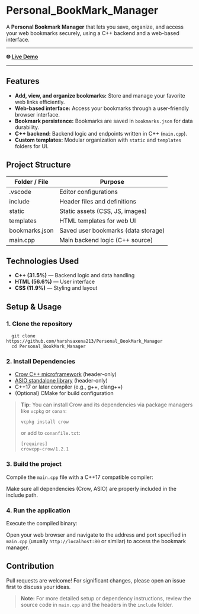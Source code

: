 # Personal_BookMark_Manager

A **Personal Bookmark Manager** that lets you save, organize, and access your web bookmarks securely, using a C++ backend and a web-based interface.

---

**🌐 [Live Demo](https://project.harshishere.in.net/player.html?video=Personal_Bookmark_manager_Showcase%20-%20Made%20with%20Clipchamp.mp4)**

---

## Features

- **Add, view, and organize bookmarks:** Store and manage your favorite web links efficiently.
- **Web-based interface:** Access your bookmarks through a user-friendly browser interface.
- **Bookmark persistence:** Bookmarks are saved in `bookmarks.json` for data durability.
- **C++ backend:** Backend logic and endpoints written in C++ (`main.cpp`).
- **Custom templates:** Modular organization with `static` and `templates` folders for UI.

## Project Structure

| Folder / File   | Purpose                                  |
| --------------- | ---------------------------------------- |
| .vscode         | Editor configurations                    |
| include         | Header files and definitions             |
| static          | Static assets (CSS, JS, images)          |
| templates       | HTML templates for web UI                |
| bookmarks.json  | Saved user bookmarks (data storage)      |
| main.cpp        | Main backend logic (C++ source)          |

## Technologies Used

- **C++ (31.5%)** — Backend logic and data handling
- **HTML (56.6%)** — User interface
- **CSS (11.9%)** — Styling and layout

## Setup & Usage

### 1. Clone the repository

    
      git clone https://github.com/harshsaxena213/Personal_BookMark_Manager
      cd Personal_BookMark_Manager
    


### 2. Install Dependencies

- [Crow C++ microframework](https://github.com/CrowCpp/Crow) (header-only)
- [ASIO standalone library](https://think-async.com/Asio) (header-only)
- C++17 or later compiler (e.g., g++, clang++)
- (Optional) CMake for build configuration

> **Tip:** You can install Crow and its dependencies via package managers like `vcpkg` or `conan`:
> ```
> vcpkg install crow
> ```
> or add to `conanfile.txt`:
> ```
> [requires]
> crowcpp-crow/1.2.1
> ```

### 3. Build the project

Compile the `main.cpp` file with a C++17 compatible compiler:


Make sure all dependencies (Crow, ASIO) are properly included in the include path.

### 4. Run the application

Execute the compiled binary:


Open your web browser and navigate to the address and port specified in `main.cpp` (usually `http://localhost:80` or similar) to access the bookmark manager.

## Contribution

Pull requests are welcome! For significant changes, please open an issue first to discuss your ideas.


> **Note:** For more detailed setup or dependency instructions, review the source code in `main.cpp` and the headers in the `include` folder.

